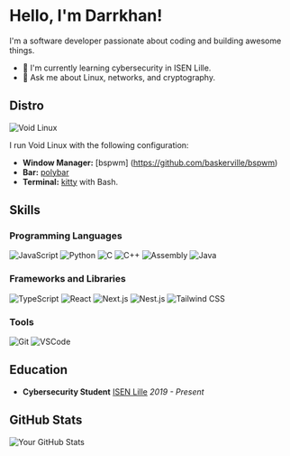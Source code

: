 # Hello, I'm Darrkhan!

I'm a software developer passionate about coding and building awesome things.

- 🌱 I'm currently learning cybersecurity in ISEN Lille.
- 💬 Ask me about Linux, networks, and cryptography.

## Distro
![Void Linux](https://img.shields.io/badge/-Void_Linux-green?style=for-the-badge&logo=void_linux&logoColor=white)

I run Void Linux with the following configuration:

- **Window Manager:** [bspwm] (https://github.com/baskerville/bspwm)
- **Bar:** [polybar](https://github.com/kovidgoyal/kitty)
- **Terminal:** [kitty](https://github.com/polybar/polybar) with Bash.


## Skills

### Programming Languages
![JavaScript](https://img.shields.io/badge/-JavaScript-yellow?style=for-the-badge&logo=javascript&logoColor=white)
![Python](https://img.shields.io/badge/-Python-blue?style=for-the-badge&logo=python&logoColor=white)
![C](https://img.shields.io/badge/-c-A8B9CC?style=for-the-badge&logo=c&logoColor=white)
![C++](https://img.shields.io/badge/-c++-00599C?style=for-the-badge&logo=c%2B%2B&logoColor=white)
![Assembly](https://img.shields.io/badge/-assembly-008080?style=for-the-badge&logo=assembly&logoColor=white)
![Java](https://img.shields.io/badge/Java-ED8B00?style=for-the-badge&logo=openjdk&logoColor=white)

### Frameworks and Libraries
![TypeScript](https://img.shields.io/badge/-TypeScript-blue?style=for-the-badge&logo=typescript&logoColor=white)
![React](https://img.shields.io/badge/-React-blue?style=for-the-badge&logo=react&logoColor=white)
![Next.js](https://img.shields.io/badge/-Next.js-black?style=for-the-badge&logo=next.js&logoColor=white)
![Nest.js](https://img.shields.io/badge/-Nest.js-red?style=for-the-badge&logo=nestjs&logoColor=white)
![Tailwind CSS](https://img.shields.io/badge/-Tailwind_CSS-38B2AC?style=for-the-badge&logo=tailwind-css&logoColor=white)

### Tools
![Git](https://img.shields.io/badge/-Git-black?style=for-the-badge&logo=git&logoColor=white)
![VSCode](https://img.shields.io/badge/-VSCode-blueviolet?style=for-the-badge&logo=visual-studio-code&logoColor=white)
## Education
- **Cybersecurity Student**
  [ISEN Lille](https://www.isen-lille.fr/)
  _2019 - Present_
  
## GitHub Stats
![Your GitHub Stats](https://github-readme-stats.vercel.app/api?username=Darrkhan&show_icons=true&hide=prs)
